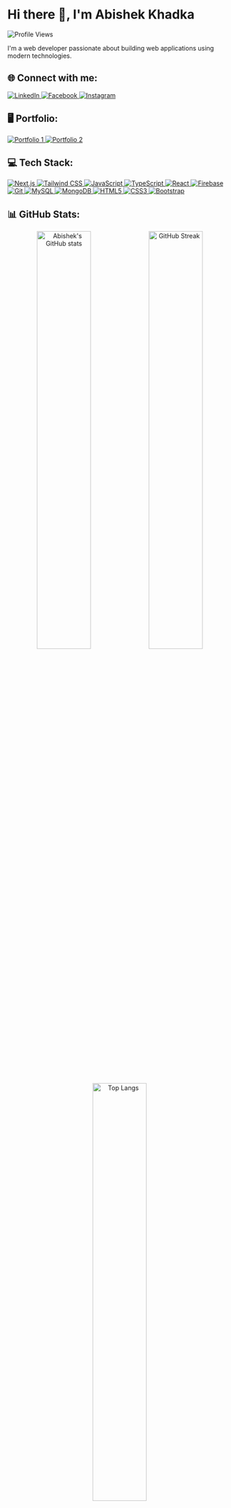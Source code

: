 # Hi there 👋, I'm Abishek Khadka

![Profile Views](https://komarev.com/ghpvc/?username=khadka27&color=blueviolet&style=flat)

I'm a web developer passionate about building web applications using modern technologies.

## 🌐 Connect with me:
<p align="left">
  <a href="https://www.linkedin.com/in/abishek-khadka-804701259/">
    <img src="https://img.icons8.com/fluent/48/000000/linkedin.png" alt="LinkedIn"/>
  </a>
  <a href="https://www.facebook.com/khadka27?mibextid=ZbWKwL">
    <img src="https://img.icons8.com/fluent/48/000000/facebook-new.png" alt="Facebook"/>
  </a>
  <a href="https://www.instagram.com/khadka_27?igsh=MTdlYmVhb3oyaHFheQ==">
    <img src="https://img.icons8.com/fluent/48/000000/instagram-new.png" alt="Instagram"/>
  </a>
</p>

## 🖥️ Portfolio:
<p align="left">
  <a href="https://abishekkhadka27.com.np/" target="_blank">
    <img src="https://img.icons8.com/fluent/48/000000/domain.png" alt="Portfolio 1"/>
  </a>
   <a href="https://abhishekkhadka.vercel.app/" target="_blank">
    <img src="![image](https://github.com/user-attachments/assets/31224d2d-3867-402e-b387-ffdda48f1ac0)
" alt="Portfolio 2"/>
   </a>
</p>

## 💻 Tech Stack:
<p align="left">
  <a href="https://nextjs.org/" target="_blank">
    <img src="https://img.icons8.com/color/48/000000/nextjs.png" alt="Next.js" />
  </a>
  <a href="https://tailwindcss.com/" target="_blank">
    <img src="https://img.icons8.com/color/48/000000/tailwindcss.png" alt="Tailwind CSS" />
  </a>
  <a href="https://developer.mozilla.org/en-US/docs/Web/JavaScript" target="_blank">
    <img src="https://img.icons8.com/color/48/000000/javascript.png" alt="JavaScript" />
  </a>
  <a href="https://www.typescriptlang.org/" target="_blank">
    <img src="https://img.icons8.com/color/48/000000/typescript.png" alt="TypeScript" />
  </a>
  <a href="https://reactjs.org/" target="_blank">
    <img src="https://img.icons8.com/color/48/000000/react-native.png" alt="React" />
  </a>
  <a href="https://firebase.google.com/" target="_blank">
    <img src="https://img.icons8.com/color/48/000000/firebase.png" alt="Firebase" />
  </a>
  <a href="https://git-scm.com/" target="_blank">
    <img src="https://img.icons8.com/color/48/000000/git.png" alt="Git" />
  </a>
  <a href="https://www.mysql.com/" target="_blank">
    <img src="https://img.icons8.com/color/48/000000/mysql-logo.png" alt="MySQL" />
  </a>
  <a href="https://www.mongodb.com/" target="_blank">
    <img src="https://img.icons8.com/color/48/000000/mongodb.png" alt="MongoDB" />
  </a>
  <a href="https://developer.mozilla.org/en-US/docs/Web/HTML" target="_blank">
    <img src="https://img.icons8.com/color/48/000000/html-5.png" alt="HTML5" />
  </a>
  <a href="https://developer.mozilla.org/en-US/docs/Web/CSS" target="_blank">
    <img src="https://img.icons8.com/color/48/000000/css3.png" alt="CSS3" />
  </a>
  <a href="https://getbootstrap.com/" target="_blank">
    <img src="https://img.icons8.com/color/48/000000/bootstrap.png" alt="Bootstrap" />
  </a>
</p>

## 📊 GitHub Stats:
<div align="center">
  <img src="https://github-readme-stats.vercel.app/api?username=khadka27&show_icons=true&theme=dark" alt="Abishek's GitHub stats" width="49%"/>
  <img src="https://github-readme-streak-stats.herokuapp.com/?user=khadka27&theme=dark" alt="GitHub Streak" width="49%"/>
</div>
<div align="center">
  <img src="https://github-readme-stats.vercel.app/api/top-langs/?username=khadka27&layout=compact&theme=dark" alt="Top Langs" width="49%"/>
</div>

## 🚀 Projects:

### [Next.js Todo App](https://github.com/khadka27/todo-app)
<p>
  <img src="https://img.icons8.com/fluent/48/000000/checklist.png" alt="Next.js Todo App" align="left" width="48px" height="48px" style="margin-right:10px;"/>
  A simple todo app built with Next.js and Tailwind CSS.
</p>
<br/>

### [Next.js Calculator](https://github.com/khadka27/calculator)
<p>
  <img src="https://img.icons8.com/fluent/48/000000/calculator.png" alt="Next.js Calculator" align="left" width="48px" height="48px" style="margin-right:10px;"/>
  A web calculator application with Next.js.
</p>
<br/>

### [Social Media App](https://github.com/khadka27/social-media-app)
<p>
  <img src="https://img.icons8.com/fluent/48/000000/social-media.png" alt="Social Media App" align="left" width="48px" height="48px" style="margin-right:10px;"/>
  A social media application built using modern web technologies.
</p>
<br/>


### ✍️ Random Dev Quote
![](https://quotes-github-readme.vercel.app/api?type=horizontal&theme=radical)

## ✨ Fun fact:
I love exploring new technologies and applying them to real-world projects. When I'm not coding, you can find me exploring new places or playing video games.
